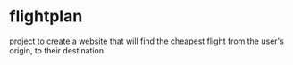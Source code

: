 # flightplan
project to create a website that will find the cheapest flight from the user's origin, to their destination
